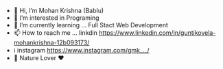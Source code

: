 - 👋 Hi, I’m Mohan Krishna (Bablu)
- 👀 I’m interested in Programing
- 🌱 I’m currently learning ... Full Stact Web Development
- 📫 How to reach me ...  linkdin https://www.linkedin.com/in/guntikovela-mohankrishna-12b093173/ 
-  ℹ️  instagram https://www.instagram.com/gmk_._/  
- 🌳 Nature Lover ❤️

<!---
GMKrishna99/GMKrishna99 is a ✨ special ✨ repository because its `README.md` (this file) appears on your GitHub profile.
You can click the Preview link to take a look at your changes.
--->
